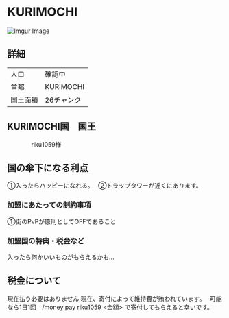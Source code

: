# KURIMOCHI
![Imgur Image](https://i.imgur.com/NlFfx5v.jpg)
## 詳細
|||
|-|-|
|  人口  | 確認中   |
|  首都  | KURIMOCHI|
|  国土面積 | 26チャンク|

## KURIMOCHI国　国王
　　　　riku1059様

## 国の傘下になる利点
①入ったらハッピーになれる。　
②トラップタワーが近くにあります。　

### 加盟にあたっての制約事項
①街のPvPが原則としてOFFであること

### 加盟国の特典・税金など
入ったら何かいいものがもらえるかも...   

## 税金について
現在払う必要はありません
現在、寄付によって維持費が賄われています。　
可能なら1日1回　/money pay riku1059 <金額> で寄付してもらえると幸いです。

